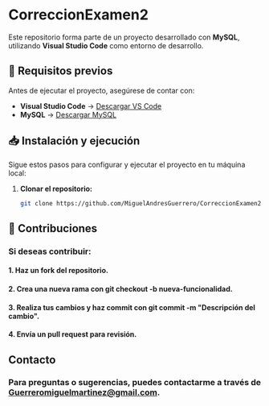 # CorreccionExamen2

Este repositorio forma parte de un proyecto desarrollado con **MySQL**, utilizando **Visual Studio Code** como entorno de desarrollo.

## 🚀 Requisitos previos

Antes de ejecutar el proyecto, asegúrese de contar con:

- **Visual Studio Code** → [Descargar VS Code](https://code.visualstudio.com/)
- **MySQL** → [Descargar MySQL](https://www.mysql.com/downloads/)

## 📥 Instalación y ejecución

Sigue estos pasos para configurar y ejecutar el proyecto en tu máquina local:

1. **Clonar el repositorio:**
   ```bash
   git clone https://github.com/MiguelAndresGuerrero/CorreccionExamen2.git

## 🤝 Contribuciones
### Si deseas contribuir:

#### 1. Haz un fork del repositorio.
#### 2. Crea una nueva rama con git checkout -b nueva-funcionalidad.
#### 3. Realiza tus cambios y haz commit con git commit -m "Descripción del cambio".
#### 4. Envía un pull request para revisión.
   
## Contacto
### Para preguntas o sugerencias, puedes contactarme a través de Guerreromiguelmartinez@gmail.com.
